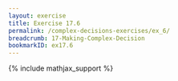 ```yaml
---
layout: exercise
title: Exercise 17.6
permalink: /complex-decisions-exercises/ex_6/
breadcrumb: 17-Making-Complex-Decision
bookmarkID: ex17.6
---
```


{% include mathjax_support %}
